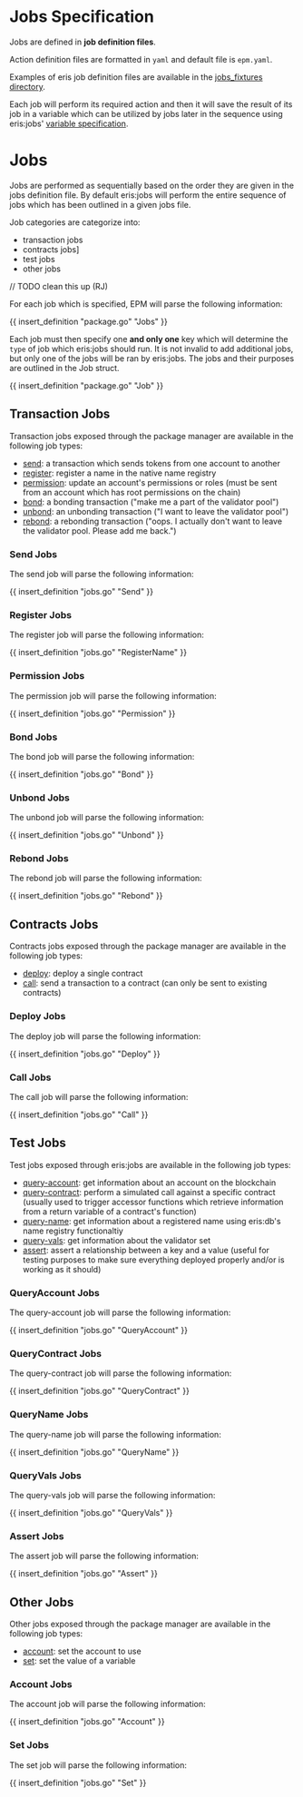 # Jobs Specification

Jobs are defined in **job definition files**.

Action definition files are formatted in `yaml` and default file is `epm.yaml`.

Examples of eris job definition files are available in the [jobs_fixtures directory](https://github.com/eris-ltd/eris/tree/master/tests/jobs_fixtures).

Each job will perform its required action and then it will save the result of its job in a variable which can be utilized by jobs later in the sequence using eris:jobs' [variable specification](/docs/specs/variable_specification).

# Jobs

Jobs are performed as sequentially based on the order they are given in the jobs definition file. By default eris:jobs will perform the entire sequence of jobs which has been outlined in a given jobs file.

Job categories are categorize into:

* transaction jobs
* contracts jobs]
* test jobs
* other jobs

// TODO clean this up (RJ)

For each job which is specified, EPM will parse the following information:

{{ insert_definition "package.go" "Jobs" }}

Each job must then specify one **and only one** key which will determine the `type` of job which eris:jobs should run. It is not invalid to add additional jobs, but only one of the jobs will be ran by eris:jobs. The jobs and their purposes are outlined in the Job struct.

{{ insert_definition "package.go" "Job" }}

## <a name="txJobs"></a>Transaction Jobs

Transaction jobs exposed through the package manager are available in the following job types:

* [send](#sendJob): a transaction which sends tokens from one account to another
* [register](#registerJob): register a name in the native name registry
* [permission](#permJob): update an account's permissions or roles (must be sent from an account which has root permissions on the chain)
* [bond](#bondJob): a bonding transaction ("make me a part of the validator pool")
* [unbond](#unbondJob): an unbonding transaction ("I want to leave the validator pool")
* [rebond](#rebondJob): a rebonding transaction ("oops. I actually don't want to leave the validator pool. Please add me back.")

### <a name="sendJob"></a>Send Jobs

The send job will parse the following information:

{{ insert_definition "jobs.go" "Send" }}

### <a name="registerJob"></a>Register Jobs

The register job will parse the following information:

{{ insert_definition "jobs.go" "RegisterName" }}

### <a name="permJob"></a>Permission Jobs

The permission job will parse the following information:

{{ insert_definition "jobs.go" "Permission" }}

### <a name="bondJob"></a>Bond Jobs

The bond job will parse the following information:

{{ insert_definition "jobs.go" "Bond" }}

### <a name="unbondJob"></a>Unbond Jobs

The unbond job will parse the following information:

{{ insert_definition "jobs.go" "Unbond" }}

### <a name="rebondJob"></a>Rebond Jobs

The rebond job will parse the following information:

{{ insert_definition "jobs.go" "Rebond" }}

## <a name="contractsJobs"></a>Contracts Jobs

Contracts jobs exposed through the package manager are available in the following job types:

* [deploy](#deployJob): deploy a single contract
* [call](#callJob): send a transaction to a contract (can only be sent to existing contracts)

### <a name="deployJob"></a>Deploy Jobs

The deploy job will parse the following information:

{{ insert_definition "jobs.go" "Deploy" }}

### <a name="callJob"></a>Call Jobs

The call job will parse the following information:

{{ insert_definition "jobs.go" "Call" }}

## <a name="testJobs"></a>Test Jobs

Test jobs exposed through eris:jobs are available in the following job types:

* [query-account](#queryAccountJob): get information about an account on the blockchain
* [query-contract](#queryContractJob): perform a simulated call against a specific contract (usually used to trigger accessor functions which retrieve information from a return variable of a contract's function)
* [query-name](#queryNameJob): get information about a registered name using eris:db's name registry functionaltiy
* [query-vals](#queryValsJob): get information about the validator set
* [assert](#assertJob): assert a relationship between a key and a value (useful for testing purposes to make sure everything deployed properly and/or is working as it should)

### <a name="queryAccountJob"></a>QueryAccount Jobs

The query-account job will parse the following information:

{{ insert_definition "jobs.go" "QueryAccount" }}

### <a name="queryContractJob"></a>QueryContract Jobs

The query-contract job will parse the following information:

{{ insert_definition "jobs.go" "QueryContract" }}

### <a name="queryNameJob"></a>QueryName Jobs

The query-name job will parse the following information:

{{ insert_definition "jobs.go" "QueryName" }}

### <a name="queryValsJob"></a>QueryVals Jobs

The query-vals job will parse the following information:

{{ insert_definition "jobs.go" "QueryVals" }}

### <a name="assertJob"></a>Assert Jobs

The assert job will parse the following information:

{{ insert_definition "jobs.go" "Assert" }}

## <a name="otherJobs"></a>Other Jobs

Other jobs exposed through the package manager are available in the following job types:

* [account](#accountJob): set the account to use
* [set](#setJob): set the value of a variable

### <a name="accountJob"></a>Account Jobs

The account job will parse the following information:

{{ insert_definition "jobs.go" "Account" }}

### <a name="setJob"></a>Set Jobs

The set job will parse the following information:

{{ insert_definition "jobs.go" "Set" }}
